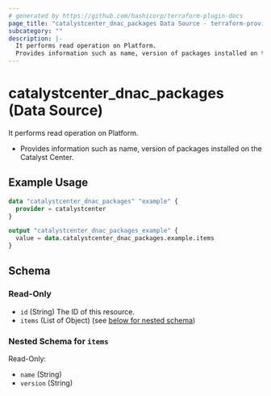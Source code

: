 ```yaml
---
# generated by https://github.com/hashicorp/terraform-plugin-docs
page_title: "catalystcenter_dnac_packages Data Source - terraform-provider-catalystcenter"
subcategory: ""
description: |-
  It performs read operation on Platform.
  Provides information such as name, version of packages installed on the Catalyst Center.
---
```


# catalystcenter_dnac_packages (Data Source)

It performs read operation on Platform.

- Provides information such as name, version of packages installed on the Catalyst Center.

## Example Usage

```terraform
data "catalystcenter_dnac_packages" "example" {
  provider = catalystcenter
}

output "catalystcenter_dnac_packages_example" {
  value = data.catalystcenter_dnac_packages.example.items
}
```

<!-- schema generated by tfplugindocs -->
## Schema

### Read-Only

- `id` (String) The ID of this resource.
- `items` (List of Object) (see [below for nested schema](#nestedatt--items))

<a id="nestedatt--items"></a>
### Nested Schema for `items`

Read-Only:

- `name` (String)
- `version` (String)
